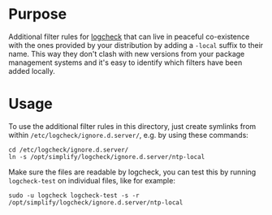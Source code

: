 Purpose
=======
Additional filter rules for [logcheck](http://logcheck.org) that can live in
peaceful co-existence with the ones provided by your distribution by adding a
`-local` suffix to their name. This way they don't clash with new versions from
your package management systems and it's easy to identify which filters have
been added locally.

Usage
=====
To use the additional filter rules in this directory, just create symlinks from
within `/etc/logcheck/ignore.d.server/`, e.g. by using these commands:

    cd /etc/logcheck/ignore.d.server/
    ln -s /opt/simplify/logcheck/ignore.d.server/ntp-local

Make sure the files are readable by logcheck, you can test this by running
`logcheck-test` on individual files, like for example:

    sudo -u logcheck logcheck-test -s -r /opt/simplify/logcheck/ignore.d.server/ntp-local
